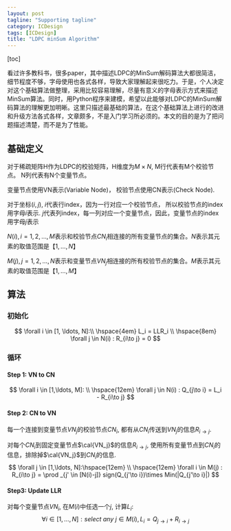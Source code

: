 ```yaml
---
layout: post
tagline: "Supporting tagline"
category: ICDesign
tags: [ICDesign]
title: "LDPC minSum Algorithm"
---
```


[toc]

看过许多教科书，很多paper，其中描述LDPC的MinSum解码算法大都很简洁，细节程度不够，字母使用也各式各样，导致大家理解起来很吃力。于是，个人决定对这个基础算法做整理，采用比较容易理解，尽量有意义的字母表示方式来描述MinSum算法。同时，用Python程序来建模，希望以此能够对LDPC的MinSum解码算法的理解更加明晰。这里只描述最基础的算法，在这个基础算法上进行的改进和升级方法各式各样，文章颇多，不是入门学习所必须的。本文的目的是为了把问题描述清楚，而不是为了性能。

## 基础定义

对于稀疏矩阵H作为LDPC的校验矩阵，H维度为$M\times N$, M行代表有M个校验节点。 N列代表有N个变量节点。

变量节点使用VN表示(Variable Node)， 校验节点使用CN表示(Check Node). 

对于坐标$(i,j)$,  $i$代表行index，因为一行对应一个校验节点， 所以校验节点的index用字母$i$表示. $j$代表列index，每一列对应一个变量节点，因此，变量节点的index用字母$j$表示

$N(i), i=1,2,\ldots,M$表示和校验节点$CN_i$相连接的所有变量节点的集合。$N$表示其元素的取值范围是$【1,...,N】$

$M(j), j=1,2,\ldots,N$表示和变量节点$VN_j$相连接的所有校验节点的集合。$M$表示其元素的取值范围是$【1,...,M】$

## 算法

### 初始化

$$
\forall i \in [1, \ldots, N]:\\
\hspace{4em} L_i = LLR_i \\
\hspace{8em} \forall j \in N(i) : R_{i\to j} = 0
$$

### 循环

#### Step 1: VN to CN

$$
\forall i \in [1,\ldots, M]: \\
 \hspace{12em} \forall j \in N(i) : Q_{j\to i} = L_i - R_{i\to j}
$$

#### Step 2: CN to VN

每一个连接到变量节点$VN_j$的校验节点$CN_i$, 都有从$CN_i$传送到$VN_j$的信息$R_{i\to j}$.

对每个$CN_i$到固定变量节点$\cal{VN_j}$的信息$R_{i\to j}$, 使用所有变量节点到$CN_i$的信息，排除掉$\cal{VN_j}$到$CN_i$的信息.
$$
\forall j \in [1,\ldots, N]:\hspace{12em} \\
\hspace{12em} \forall i \in M(j) : R_{i\to j} = \prod _{j' \in [N(i)-j]} sign(Q_{j'\to i})\times  Min(|Q_{j'\to i}|)
$$

#### Step3: Update LLR

对每个变量节点$VN_i$, 在$M(i)$中任选一个$j$, 计算$L_i$:
$$
\forall i \in [1,\ldots,N]: select\ any\ j \in M(i), L_i = Q_{j\to i} + R_{i\to j}
$$

